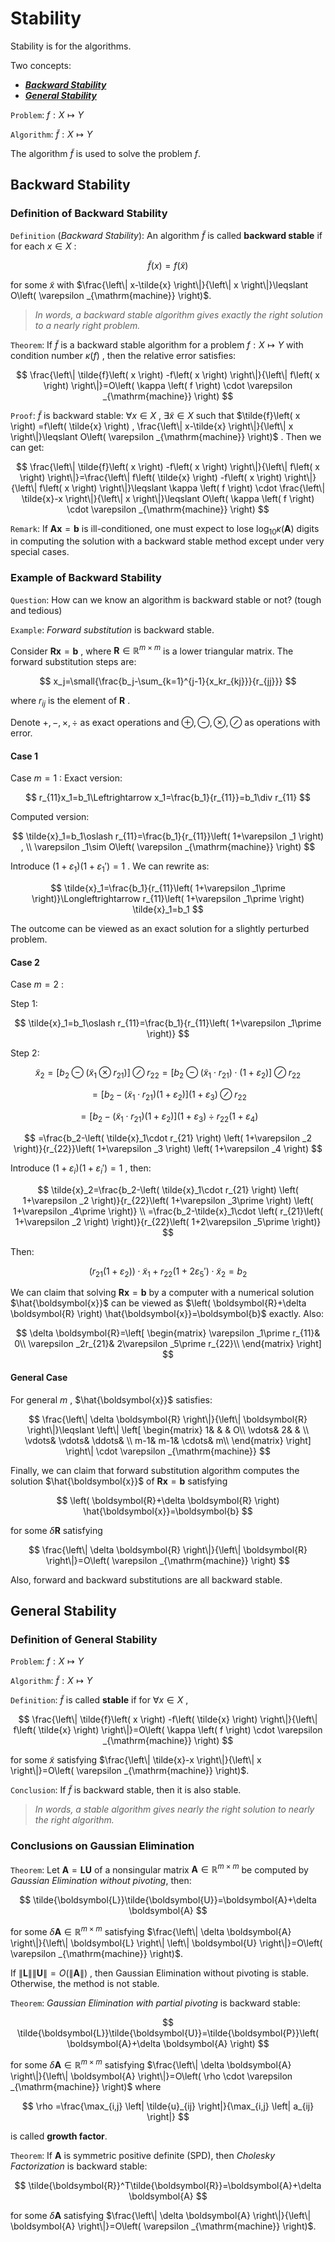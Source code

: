 # Stability

Stability is for the algorithms.

Two concepts:

- [***Backward Stability***](#backward-stability)
- [***General Stability***](#general-stability)

`Problem`: $f: X\mapsto Y$

`Algorithm`: $\tilde{f}: X\mapsto Y$

The algorithm $\tilde{f}$ is used to solve the problem $f$.

## Backward Stability

### Definition of Backward Stability

`Definition` (*Backward Stability*): An algorithm $\tilde{f}$ is called **backward stable** if for each $x\in X$ :

$$
\tilde{f}\left( x \right) =f\left( \tilde{x} \right) 
$$

for some $\tilde{x}$ with $\frac{\left\| x-\tilde{x} \right\|}{\left\| x \right\|}\leqslant O\left( \varepsilon _{\mathrm{machine}} \right)$.

> *In words, a backward stable algorithm gives exactly the right solution to a nearly right problem.*

`Theorem`: If $\tilde{f}$ is a backward stable algorithm for a problem $f: X\mapsto Y$ with condition number $\kappa \left( f \right)$ , then the relative error satisfies:

$$
\frac{\left\| \tilde{f}\left( x \right) -f\left( x \right) \right\|}{\left\| f\left( x \right) \right\|}=O\left( \kappa \left( f \right) \cdot \varepsilon _{\mathrm{machine}} \right) 
$$

`Proof`: $\tilde{f}$ is backward stable: $\forall x\in X$ , $\exists \tilde{x}\in X$ such that $\tilde{f}\left( x \right) =f\left( \tilde{x} \right) , \frac{\left\| x-\tilde{x} \right\|}{\left\| x \right\|}\leqslant O\left( \varepsilon _{\mathrm{machine}} \right)$ . Then we can get:

$$
\frac{\left\| \tilde{f}\left( x \right) -f\left( x \right) \right\|}{\left\| f\left( x \right) \right\|}=\frac{\left\| f\left( \tilde{x} \right) -f\left( x \right) \right\|}{\left\| f\left( x \right) \right\|}\leqslant \kappa \left( f \right) \cdot \frac{\left\| \tilde{x}-x \right\|}{\left\| x \right\|}\leqslant O\left( \kappa \left( f \right) \cdot \varepsilon _{\mathrm{machine}} \right) 
$$

`Remark`: If $\boldsymbol{Ax}=\boldsymbol{b}$ is ill-conditioned, one must expect to lose $\log _{10}\kappa \left( \boldsymbol{A} \right)$ digits in computing the solution with a backward stable method except under very special cases.

### Example of Backward Stability

`Question`: How can we know an algorithm is backward stable or not? (tough and tedious)

`Example`: *Forward substitution* is backward stable.

Consider $\boldsymbol{Rx}=\boldsymbol{b}$ , where $\boldsymbol{R}\in \mathbb{R} ^{m\times m}$ is a lower triangular matrix. The forward substitution steps are:

$$
x_j=\small{\frac{b_j-\sum_{k=1}^{j-1}{x_kr_{kj}}}{r_{jj}}}
$$

where $r_{ij}$ is the element of $\boldsymbol{R}$ .

Denote $+,-,\times ,\div$ as exact operations and $\oplus ,\ominus ,\otimes ,\oslash$ as operations with error.

#### Case 1

Case $m=1$ : Exact version:

$$
r_{11}x_1=b_1\Leftrightarrow x_1=\frac{b_1}{r_{11}}=b_1\div r_{11}
$$

Computed version:

$$
\tilde{x}_1=b_1\oslash r_{11}=\frac{b_1}{r_{11}}\left( 1+\varepsilon _1 \right) ,
\\
\varepsilon _1\sim O\left( \varepsilon _{\mathrm{machine}} \right) 
$$

Introduce $\left( 1+\varepsilon _1 \right) \left( 1+\varepsilon _1\prime \right) =1$ . We can rewrite as:

$$
\tilde{x}_1=\frac{b_1}{r_{11}\left( 1+\varepsilon _1\prime \right)}\Longleftrightarrow r_{11}\left( 1+\varepsilon _1\prime \right) \tilde{x}_1=b_1
$$

The outcome can be viewed as an exact solution for a slightly perturbed problem.

#### Case 2

Case $m=2$ : 

Step 1: 

$$
\tilde{x}_1=b_1\oslash r_{11}=\frac{b_1}{r_{11}\left( 1+\varepsilon _1\prime \right)}
$$

Step 2:

$$
\tilde{x}_2=\left[ b_2\ominus \left( \tilde{x}_1\otimes r_{21} \right) \right] \oslash r_{22}=\left[ b_2\ominus \left( \tilde{x}_1\cdot r_{21} \right) \cdot \left( 1+\varepsilon _2 \right) \right] \oslash r_{22}
$$

$$
=\left[ b_2-\left( \tilde{x}_1\cdot r_{21} \right) \left( 1+\varepsilon _2 \right) \right] \left( 1+\varepsilon _3 \right) \oslash r_{22}
$$

$$
=\left[ b_2-\left( \tilde{x}_1\cdot r_{21} \right) \left( 1+\varepsilon _2 \right) \right] \left( 1+\varepsilon _3 \right) \div r_{22}\left( 1+\varepsilon _4 \right) 
$$

$$
=\frac{b_2-\left( \tilde{x}_1\cdot r_{21} \right) \left( 1+\varepsilon _2 \right)}{r_{22}}\left( 1+\varepsilon _3 \right) \left( 1+\varepsilon _4 \right) 
$$

Introduce $\left( 1+\varepsilon _i \right) \left( 1+\varepsilon _i\prime \right) =1$ , then:

$$
\tilde{x}_2=\frac{b_2-\left( \tilde{x}_1\cdot r_{21} \right) \left( 1+\varepsilon _2 \right)}{r_{22}\left( 1+\varepsilon _3\prime \right) \left( 1+\varepsilon _4\prime \right)}
\\
=\frac{b_2-\tilde{x}_1\cdot \left( r_{21}\left( 1+\varepsilon _2 \right) \right)}{r_{22}\left( 1+2\varepsilon _5\prime \right)}
$$

Then:

$$
\left( r_{21}\left( 1+\varepsilon _2 \right) \right) \cdot \tilde{x}_1+r_{22}\left( 1+2\varepsilon _5\prime \right) \cdot \tilde{x}_2=b_2
$$

We can claim that solving $\boldsymbol{Rx}=\boldsymbol{b}$ by a computer with a numerical solution $\hat{\boldsymbol{x}}$ can be viewed as $\left( \boldsymbol{R}+\delta \boldsymbol{R} \right) \hat{\boldsymbol{x}}=\boldsymbol{b}$ exactly. Also:

$$
\delta \boldsymbol{R}=\left[ \begin{matrix}
	\varepsilon _1\prime r_{11}&		0\\
	\varepsilon _2r_{21}&		2\varepsilon _5\prime r_{22}\\
\end{matrix} \right]
$$

#### General Case

For general $m$ , $\hat{\boldsymbol{x}}$ satisfies:

$$
\frac{\left\| \delta \boldsymbol{R} \right\|}{\left\| \boldsymbol{R} \right\|}\leqslant \left\| \left[ \begin{matrix}
	1&		&		&		O\\
	\vdots&		2&		&		\\
	\vdots&		\vdots&		\ddots&		\\
	m-1&		m-1&		\cdots&		m\\
\end{matrix} \right] \right\| \cdot \varepsilon _{\mathrm{machine}}
$$

Finally, we can claim that forward substitution algorithm computes the solution $\hat{\boldsymbol{x}}$ of $\boldsymbol{Rx}=\boldsymbol{b}$ satisfying 

$$
\left( \boldsymbol{R}+\delta \boldsymbol{R} \right) \hat{\boldsymbol{x}}=\boldsymbol{b}
$$

for some $\delta \boldsymbol{R}$ satisfying

$$
\frac{\left\| \delta \boldsymbol{R} \right\|}{\left\| \boldsymbol{R} \right\|}=O\left( \varepsilon _{\mathrm{machine}} \right) 
$$

Also, forward and backward substitutions are all backward stable.

## General Stability

### Definition of General Stability

`Problem`: $f: X\mapsto Y$

`Algorithm`: $\tilde{f}: X\mapsto Y$

`Definition`: $\tilde{f}$ is called **stable** if for $\forall x\in X$ ,

$$
\frac{\left\| \tilde{f}\left( x \right) -f\left( \tilde{x} \right) \right\|}{\left\| f\left( \tilde{x} \right) \right\|}=O\left( \kappa \left( f \right) \cdot \varepsilon _{\mathrm{machine}} \right) 
$$

for some $\tilde{x}$ satisfying $\frac{\left\| \tilde{x}-x \right\|}{\left\| x \right\|}=O\left( \varepsilon _{\mathrm{machine}} \right)$.

`Conclusion`: If $\tilde{f}$ is backward stable, then it is also stable.

> *In words, a stable algorithm gives nearly the right solution to nearly the right algorithm.*

### Conclusions on Gaussian Elimination

`Theorem`: Let $\boldsymbol{A}=\boldsymbol{LU}$ of a nonsingular matrix $\boldsymbol{A}\in \mathbb{R} ^{m\times m}$ be computed by *Gaussian Elimination without pivoting*, then:

$$
\tilde{\boldsymbol{L}}\tilde{\boldsymbol{U}}=\boldsymbol{A}+\delta \boldsymbol{A}
$$

for some $\delta \boldsymbol{A}\in \mathbb{R} ^{m\times m}$ satisfying $\frac{\left\| \delta \boldsymbol{A} \right\|}{\left\| \boldsymbol{L} \right\| \left\| \boldsymbol{U} \right\|}=O\left( \varepsilon _{\mathrm{machine}} \right)$.

If $\left\| \boldsymbol{L} \right\| \left\| \boldsymbol{U} \right\| =O\left( \left\| \boldsymbol{A} \right\| \right)$ , then Gaussian Elimination without pivoting is stable. Otherwise, the method is not stable.

`Theorem`: *Gaussian Elimination with partial pivoting* is backward stable:

$$
\tilde{\boldsymbol{L}}\tilde{\boldsymbol{U}}=\tilde{\boldsymbol{P}}\left( \boldsymbol{A}+\delta \boldsymbol{A} \right) 
$$

for some $\delta \boldsymbol{A}\in \mathbb{R} ^{m\times m}$ satisfying $\frac{\left\| \delta \boldsymbol{A} \right\|}{\left\| \boldsymbol{A} \right\|}=O\left( \rho \cdot \varepsilon _{\mathrm{machine}} \right)$ where

$$
\rho =\frac{\max_{i,j} \left| \tilde{u}_{ij} \right|}{\max_{i,j} \left| a_{ij} \right|}
$$

is called **growth factor**.

`Theorem`: If $\boldsymbol{A}$ is symmetric positive definite (SPD), then *Cholesky Factorization* is backward stable:

$$
\tilde{\boldsymbol{R}}^T\tilde{\boldsymbol{R}}=\boldsymbol{A}+\delta \boldsymbol{A}
$$

for some $\delta \boldsymbol{A}$ satisfying $\frac{\left\| \delta \boldsymbol{A} \right\|}{\left\| \boldsymbol{A} \right\|}=O\left( \varepsilon _{\mathrm{machine}} \right)$.
